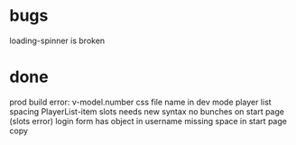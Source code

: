 # bugs

loading-spinner is broken

# done

prod build error: v-model.number
css file name in dev mode
player list spacing
PlayerList-item
slots needs new syntax
no bunches on start page (slots error)
login form has object in username
missing space in start page copy
